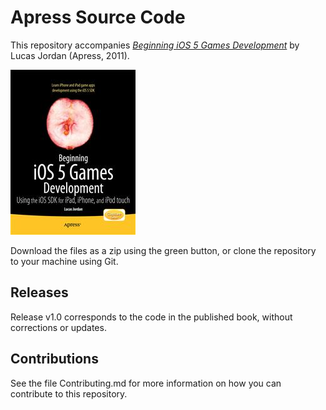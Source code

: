 # Apress Source Code

This repository accompanies [*Beginning iOS 5 Games Development*](http://www.apress.com/9781430237105) by Lucas Jordan (Apress, 2011).

![Cover image](9781430237105.jpg)

Download the files as a zip using the green button, or clone the repository to your machine using Git.

## Releases

Release v1.0 corresponds to the code in the published book, without corrections or updates.

## Contributions

See the file Contributing.md for more information on how you can contribute to this repository.
